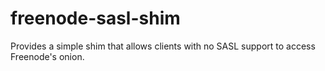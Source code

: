 # freenode-sasl-shim
Provides a simple shim that allows clients with no SASL support to access Freenode's onion.
